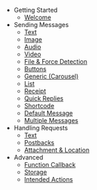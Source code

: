 - Getting Started
	- [Welcome](/docs/api/installation)
- Sending Messages
    - [Text](/docs/api/text)
    - [Image](/docs/api/image)
    - [Audio](/docs/api/audio)
    - [Video](/docs/api/video)
    - [File & Force Detection](/docs/api/file)
    - [Buttons](/docs/api/buttons)
    - [Generic (Carousel)](/docs/api/generic)
    - [List](/docs/api/list)
    - [Receipt](/docs/api/receipt)
    - [Quick Replies](/docs/api/quick-replies)
    - [Shortcode](/docs/api/shortcode)
    - [Default Message](/docs/api/default)
    - [Multiple Messages](/docs/api/multiple-messages)
- Handling Requests
    - [Text](/docs/api/handling-text)
    - [Postbacks](/docs/api/handling-postback)
    - [Attachment & Location](/docs/api/handling-attachment)
- Advanced
    - [Function Callback](/docs/api/callback)
    - [Storage](/docs/storage)
    - [Intended Actions](/docs/intended-actions)
    